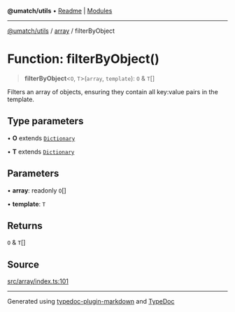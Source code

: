 **@umatch/utils** • [Readme](../../index.md) \| [Modules](../../modules.md)

***

[@umatch/utils](../../modules.md) / [array](../index.md) / filterByObject

# Function: filterByObject()

> **filterByObject**\<`O`, `T`\>(`array`, `template`): `O` & `T`[]

Filters an array of objects, ensuring they contain all key:value
pairs in the template.

## Type parameters

• **O** extends [`Dictionary`](../../index/type-aliases/Dictionary.md)

• **T** extends [`Dictionary`](../../index/type-aliases/Dictionary.md)

## Parameters

• **array**: readonly `O`[]

• **template**: `T`

## Returns

`O` & `T`[]

## Source

[src/array/index.ts:101](https://github.com/umatch-oficial/utils/blob/1c5b195/src/array/index.ts#L101)

***

Generated using [typedoc-plugin-markdown](https://www.npmjs.com/package/typedoc-plugin-markdown) and [TypeDoc](https://typedoc.org/)
